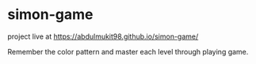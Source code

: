 # simon-game
project live at https://abdulmukit98.github.io/simon-game/

Remember the color pattern and master each level through playing game.
